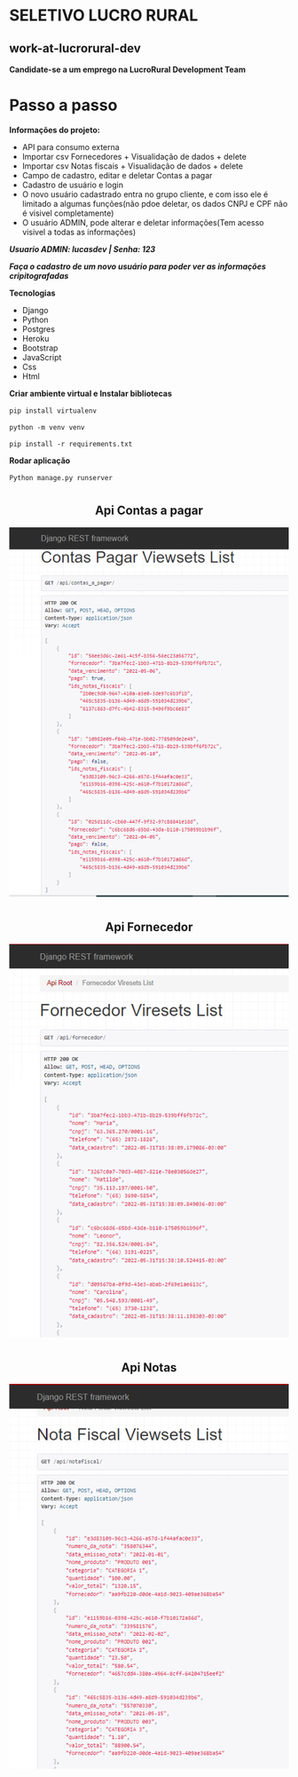 # SELETIVO LUCRO RURAL
## work-at-lucrorural-dev
**<p>Candidate-se a um emprego na LucroRural Development Team</p>**


# Passo a passo
**Informações do projeto:**
- API para consumo externa
- Importar csv Fornecedores + Visualidação de dados + delete
- Importar csv Notas fiscais + Visualidação de dados + delete
- Campo de cadastro, editar e deletar Contas a pagar
- Cadastro de usuário e login
- O novo usuário cadastrado entra no grupo cliente, e com isso ele é limitado a algumas funções(não pdoe deletar, os dados CNPJ e CPF não é visivel completamente)
- O usuário ADMIN, pode alterar e deletar informações(Tem acesso visivel a todas as informações)

***Usuario ADMIN: lucasdev | Senha: 123***

***Faça o cadastro de um novo usuário para poder ver as informações cripitografadas***

**Tecnologias**
- Django
- Python
- Postgres
- Heroku
- Bootstrap
- JavaScript
- Css
- Html


**Criar ambiente virtual e Instalar bibliotecas**
~~~ shell
pip install virtualenv
~~~
~~~ shell
python -m venv venv
~~~
~~~ shell
pip install -r requirements.txt
~~~

**Rodar aplicação**

~~~ shell
Python manage.py runserver
~~~

#

<div align=center>

## Api Contas a pagar
<img src='media/img-readme/contas.png'>

#
## Api Fornecedor
<img src='media/img-readme/fornnecedor.png'>

#
## Api Notas
<img src='media/img-readme/notas.png'>

</div>